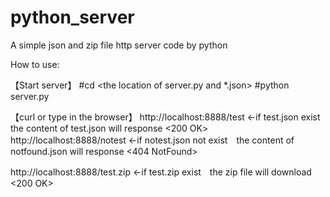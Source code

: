 # python_server
A simple json and zip file http server code by python


How to use:

【Start server】
#cd <the location of server.py and *.json>
#python server.py

【curl or type in the browser】
http://localhost:8888/test   ←if test.json exist　the content of test.json will response <200 OK>
http://localhost:8888/notest  ←if notest.json not exist　the content of notfound.json will response <404 NotFound>

http://localhost:8888/test.zip ←if test.zip exist　the zip file will download <200 OK>

